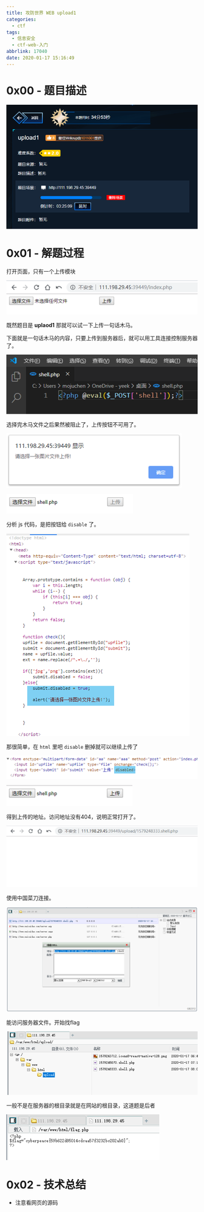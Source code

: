 ```yaml
---
title: 攻防世界 WEB upload1
categories:
  - ctf
tags:
  - 信息安全
  - ctf-web-入门
abbrlink: 17040
date: 2020-01-17 15:16:49
---
```








# 0x00 - 题目描述

![](.md_img/20200117152226.png)



<!-- MORE -->

# 0x01 - 解题过程

打开页面，只有一个上传模块

![](.md_img/20200117152444.png)



既然题目是 **uplaod1** 那就可以试一下上传一句话木马。

下面就是一句话木马的内容，只要上传到服务器后，就可以用工具连接控制服务器了。

![](.md_img/20200117161249.png)

选择完木马文件之后果然被阻止了，上传按钮不可用了。

![上传提示](.md_img/20200117152545.png)

![](.md_img/20200117155007.png)



分析 js 代码，是把按钮给 `disable` 了。

![](.md_img/20200117155400.png)





那很简单，在 `html` 里吧 `disable` 删掉就可以继续上传了

![](.md_img/20200117155937.png)



![](.md_img/20200117160702.png)



得到上传的地址。访问地址没有404，说明正常打开了。

![](.md_img/20200117160924.png)



使用中国菜刀连接。

![](.md_img/20200117161215.png)

能访问服务器文件。开始找flag

![](.md_img/20200117161357.png)



一般不是在服务器的根目录就是在网站的根目录，这道题是后者

![](.md_img/20200117161513.png)







# 0x02 - 技术总结

- 注意看网页的源码